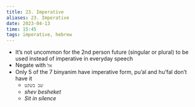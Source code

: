 ```yaml
---
title: 23. Imperative
aliases: 23. Imperative
date: 2023-04-13
time: 15:45
tags: imperative, hebrew
---
```


-   It’s not uncommon for the 2nd person future (singular or plural) to be used instead of imperative in everyday speech
-   Negate with `אל`
-   Only 5 of the 7 binyanim have imperative form, pu’al and hu’fal don’t have it
    -   `שב בשקט`
    -   _shev besheket_
    -   _Sit in silence_